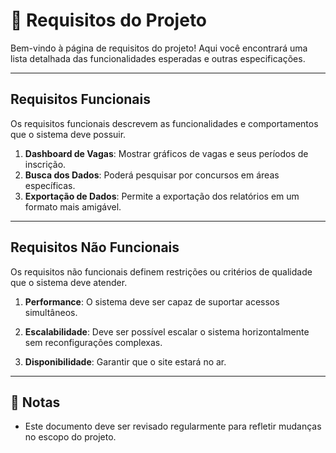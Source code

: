 # 📝 Requisitos do Projeto

Bem-vindo à página de requisitos do projeto! Aqui você encontrará uma lista detalhada das funcionalidades esperadas e outras especificações.

---

## Requisitos Funcionais

Os requisitos funcionais descrevem as funcionalidades e comportamentos que o sistema deve possuir.

1. **Dashboard de Vagas**:
Mostrar gráficos de vagas e seus períodos de inscrição.
2. **Busca dos Dados**:
Poderá pesquisar por concursos em áreas específicas.
3. **Exportação de Dados**:
Permite a exportação dos relatórios em um formato mais amigável.

---

## Requisitos Não Funcionais

Os requisitos não funcionais definem restrições ou critérios de qualidade que o sistema deve atender.

1. **Performance**:
O sistema deve ser capaz de suportar acessos simultâneos.

2. **Escalabilidade**:
Deve ser possível escalar o sistema horizontalmente sem reconfigurações complexas.

3. **Disponibilidade**:
Garantir que o site estará no ar.

---

## 📌 Notas

- Este documento deve ser revisado regularmente para refletir mudanças no escopo do projeto.
